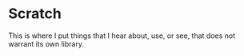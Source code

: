 # Scratch

This is where I put things that I hear about, use, or see, that does not warrant its own library.

